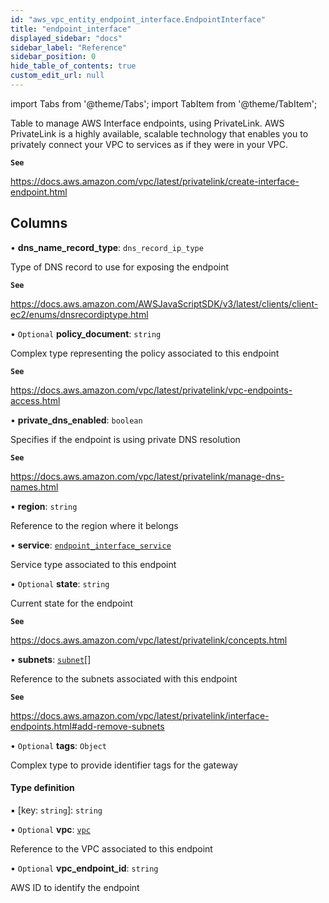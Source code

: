 ```yaml
---
id: "aws_vpc_entity_endpoint_interface.EndpointInterface"
title: "endpoint_interface"
displayed_sidebar: "docs"
sidebar_label: "Reference"
sidebar_position: 0
hide_table_of_contents: true
custom_edit_url: null
---
```


import Tabs from '@theme/Tabs';
import TabItem from '@theme/TabItem';

Table to manage AWS Interface endpoints, using PrivateLink.
AWS PrivateLink is a highly available, scalable technology that enables you to privately
connect your VPC to services as if they were in your VPC.

**`See`**

https://docs.aws.amazon.com/vpc/latest/privatelink/create-interface-endpoint.html

## Columns

• **dns\_name\_record\_type**: `dns_record_ip_type`

Type of DNS record to use for exposing the endpoint

**`See`**

https://docs.aws.amazon.com/AWSJavaScriptSDK/v3/latest/clients/client-ec2/enums/dnsrecordiptype.html

• `Optional` **policy\_document**: `string`

Complex type representing the policy associated to this endpoint

**`See`**

https://docs.aws.amazon.com/vpc/latest/privatelink/vpc-endpoints-access.html

• **private\_dns\_enabled**: `boolean`

Specifies if the endpoint is using private DNS resolution

**`See`**

https://docs.aws.amazon.com/vpc/latest/privatelink/manage-dns-names.html

• **region**: `string`

Reference to the region where it belongs

• **service**: [`endpoint_interface_service`](../enums/aws_vpc_entity_endpoint_interface.EndpointInterfaceService.md)

Service type associated to this endpoint

• `Optional` **state**: `string`

Current state for the endpoint

**`See`**

https://docs.aws.amazon.com/vpc/latest/privatelink/concepts.html

• **subnets**: [`subnet`](aws_vpc_entity_subnet.Subnet.md)[]

Reference to the subnets associated with this endpoint

**`See`**

https://docs.aws.amazon.com/vpc/latest/privatelink/interface-endpoints.html#add-remove-subnets

• `Optional` **tags**: `Object`

Complex type to provide identifier tags for the gateway

#### Type definition

▪ [key: `string`]: `string`

• `Optional` **vpc**: [`vpc`](aws_vpc_entity_vpc.Vpc.md)

Reference to the VPC associated to this endpoint

• `Optional` **vpc\_endpoint\_id**: `string`

AWS ID to identify the endpoint
